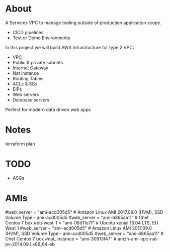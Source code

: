 About
========
A Services VPC to manage tooling outside of production applicaiton scope.
- CICD pipelines
- Test or Demo Environments

In this project we will build AWS Infrastructure for type 2 VPC:
- VPC
- Public & private subnets
- Internet Gateway
- Nat instance
- Routing Tables
- ACLs & SGs
- EIPs
- Web servers
- Database servers

Perfect for modern data driven web apps

Notes
======
terraform plan

TODO
====
- ASGs

AMIs
====
#web_server = "ami-acd005d5" # Amazon Linux AMI 2017.09.0 (HVM), SSD Volume Type - ami-acd005d5
#web_server = "ami-6865aa11" # Chef Centos 7 box
#eu-west-1 = "ami-06d11e7f" # Ubuntu xenial 16.04 LTS, EU West 1
#web_server = "ami-acd005d5" # Amazon Linux AMI 2017.09.0 (HVM), SSD Volume Type - ami-acd005d5
#web_server = "ami-6865aa11" # Chef Centos 7 box
#nat_instance = "ami-30913f47" # amzn-ami-vpc-nat-pv-2014.09.1.x86_64-eb